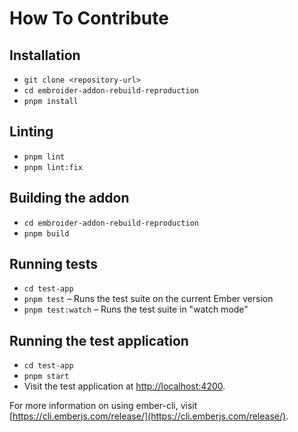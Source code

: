 # How To Contribute

## Installation

- `git clone <repository-url>`
- `cd embroider-addon-rebuild-reproduction`
- `pnpm install`

## Linting

- `pnpm lint`
- `pnpm lint:fix`

## Building the addon

- `cd embroider-addon-rebuild-reproduction`
- `pnpm build`

## Running tests

- `cd test-app`
- `pnpm test` – Runs the test suite on the current Ember version
- `pnpm test:watch` – Runs the test suite in "watch mode"

## Running the test application

- `cd test-app`
- `pnpm start`
- Visit the test application at [http://localhost:4200](http://localhost:4200).

For more information on using ember-cli, visit [https://cli.emberjs.com/release/](https://cli.emberjs.com/release/).
